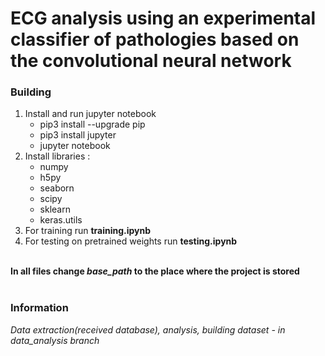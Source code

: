 # ECG analysis using an experimental classifier of pathologies based on the convolutional neural network<br>
### Building<br>
<ol>
<li>Install and run jupyter notebook
  <ul>
    <li>pip3 install --upgrade pip</li>
    <li>pip3 install jupyter</li>
    <li>jupyter notebook</li>
  </ul>
</li>
<li>Install libraries : 
  <ul>
    <li>numpy</li>
    <li>h5py</li>
    <li>seaborn</li>
    <li>scipy</li>
    <li>sklearn</li>
    <li>keras.utils</li>
  </ul>
</li>
<li>For training run <strong>training.ipynb</strong></li>
<li>For testing on pretrained weights run <strong>testing.ipynb</strong></li>
</ol>
<br>
<strong>In all files change <em>base_path</em> to the place where the project is stored</strong><br><br>

### Information<br>
<em>Data extraction(received database), analysis, building dataset - in data_analysis branch</em><br>

